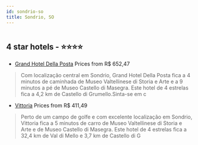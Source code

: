 ```yaml
---
id: sondrio-so
title: Sondrio, SO
---
```


<center><img src="https://i.travelapi.com/hotels/3000000/2500000/2492700/2492666/ffd8d879_z.jpg" alt="" /></center>


##  4 star hotels - ⭐️⭐️⭐️⭐️

-    [Grand Hotel Della Posta](https://www.hurb.com/br/aud/https://www.hurb.com/br/hotels/sondrio/grand-hotel-della-posta-HT-1KN1?cmp=18055) Prices from R$ 652,47
   > Com localização central em Sondrio, Grand Hotel Della Posta fica a 4 minutos de caminhada de Museo Valtellinese di Storia e Arte e a 9 minutos a pé de Museo Castello di Masegra.  Este hotel de 4 estrelas fica a 4,2 km de Castello di Grumello.Sinta-se em c
-    [Vittoria](https://www.hurb.com/br/aud/https://www.hurb.com/br/hotels/sondrio/vittoria-HT-1B7D?cmp=18055) Prices from R$ 411,49
   > Perto de um campo de golfe e com excelente localização em Sondrio, Vittoria fica a 5 minutos de carro de Museo Valtellinese di Storia e Arte e de Museo Castello di Masegra.  Este hotel de 4 estrelas fica a 32,4 km de Val di Mello e 3,7 km de Castello di G
